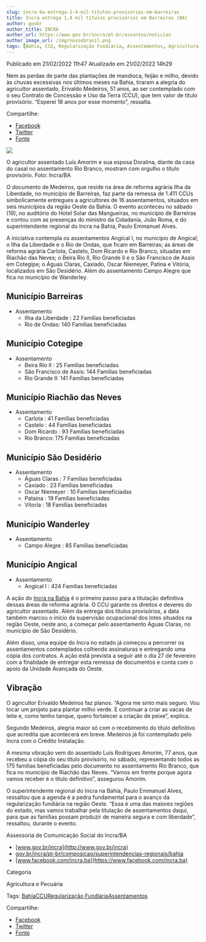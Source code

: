 ```yaml
---
slug: incra-ba-entrega-1-4-mil-titulos-provisorios-em-barreiras
title: Incra entrega 1,4 mil títulos provisórios em Barreiras (BA)
author: govbr
author_title: INCRA 
author_url: https://www.gov.br/incra/pt-br/assuntos/noticias
author_image_url: /img/nossobrasil.png
tags: [Bahia, CCU, Regularização Fundiária, Assentamentos, Agricultura, Pecuária]
---
```


Publicado em 21/02/2022 11h47 Atualizado em 21/02/2022 14h29

Nem as perdas de parte das plantações de mandioca, feijão e milho, devido às chuvas excessivas nos últimos meses na Bahia, tiraram a alegria do agricultor assentado, Erivaldo Medeiros, 51 anos, ao ser contemplado com o seu Contrato de Concessão e Uso da Terra (CCU), que tem valor de título provisório. “Esperei 18 anos por esse momento”, ressalta.


<!--truncate-->

Compartilhe: 
*   [Facebook](https://www.facebook.com/sharer.php?u=https://www.gov.br/incra/pt-br/assuntos/noticias/incra-ba-entrega-1-4-mil-titulos-provisorios-em-barreiras)
*    [Twitter](https://twitter.com/share?text=Incra%20entrega%201%2C4%20mil%20t%C3%ADtulos%20provis%C3%B3rios%20em%20Barreiras%20%28BA%29&url=https://www.gov.br/incra/resolveuid/e88147fc83454da1bfe10180697521be)
*   [Fonte](https://www.gov.br/incra/pt-br/assuntos/noticias/incra-ba-entrega-1-4-mil-titulos-provisorios-em-barreiras)

![ ](https://www.gov.br/incra/pt-br/assuntos/noticias/incra-ba-entrega-1-4-mil-titulos-provisorios-em-barreiras/ba_ccu_210222.jfif/@@images/2e9d6ad4-7256-4d76-b3ac-0f3e5e897798.jpeg)

O agricultor assentado Luís Amorim e sua esposa Doralina, diante da casa do casal no assentamento Rio Branco, mostram com orgulho o título provisório. Foto: Incra/BA

O documento de Medeiros, que reside na área de reforma agrária Ilha da Liberdade, no município de Barreiras, faz parte da remessa de 1.411 CCUs simbolicamente entregues a agricultores de 16 assentamentos, situados em seis municípios da região Oeste da Bahia. O evento aconteceu no sábado (19), no auditório do Hotel Solar das Mangueiras, no município de Barreiras e contou com as presenças do ministro da Cidadania, João Roma, e do superintendente regional do Incra na Bahia, Paulo Emmanuel Alves.

A iniciativa contempla os assentamentos Angical I, no município de Angical; o Ilha da Liberdade e o Rio de Ondas, que ficam em Barreiras; as áreas de reforma agrária Carlota, Castelo, Dom Ricardo e Rio Branco, situadas em Riachão das Neves; o Beira Rio II, Rio Grande II e o São Francisco de Assis em Cotegipe; o Águas Claras, Caxiado, Oscar Niemeyer, Patina e Vitória, localizados em São Desidério. Além do assentamento Campo Alegre que fica no município de Wanderley.

## Município Barreiras

 - Assentamento
   - Ilha da Liberdade : 22 Famílias beneficiadas
   - Rio de Ondas: 140 Famílias beneficiadas

## Município Cotegipe

 - Assentamento
   - Beira Rio II : 25 Famílias beneficiadas
   - São Francisco de Assis: 144 Famílias beneficiadas
   - Rio Grande II: 141 Famílias beneficiadas

## Município Riachão das Neves

 - Assentamento
   - Carlota : 41 Famílias beneficiadas
   - Castelo  : 44 Famílias beneficiadas
   - Dom Ricardo  : 93 Famílias beneficiadas
   - Rio Branco: 175 Famílias beneficiadas

## Município São Desidério

 - Assentamento
   - Águas Claras : 7 Famílias beneficiadas
   - Caxiado : 23 Famílias beneficiadas
   - Oscar Niemeyer : 10 Famílias beneficiadas
   - Pataina : 19 Famílias beneficiadas
   - Vitoria : 18 Famílias beneficiadas


## Município Wanderley

 - Assentamento
   - Campo Alegre : 85 Famílias beneficiadas 


## Município Angical

 - Assentamento
   - Angical I : 424 Famílias beneficiadas

A ação do [Incra na Bahia](https://www.gov.br/incra/pt-br/composicao/superintendencias-regionais/bahia) é o primeiro passo para a titulação definitiva dessas áreas de reforma agrária. O CCU garante os direitos e deveres do agricultor assentado. Além da entrega dos títulos provisórios, a data também marcou o início da supervisão ocupacional dos lotes situados na região Oeste, neste ano, a começar pelo assentamento Águas Claras, no município de São Desidério.

Além disso, uma equipe do Incra no estado já começou a percorrer os assentamentos contemplados colhendo assinaturas e entregando uma cópia dos contratos. A ação está prevista a seguir até o dia 27 de fevereiro com a finalidade de entregar esta remessa de documentos e conta com o apoio da Unidade Avançada do Oeste.

## Vibração

O agricultor Erivaldo Medeiros faz planos. “Agora me sinto mais seguro. Vou tocar um projeto para plantar milho verde. E continuar a criar as vacas de leite e, como tenho tanque, quero fortalecer a criação de peixe”, explica.

Segundo Medeiros, alegria maior só com o recebimento do título definitivo que acredita que acontecerá em breve. Medeiros já foi contemplado pelo Incra com o Crédito Instalação.

A mesma vibração vem do assentado Luís Rodrigues Amorim, 77 anos, que recebeu a cópia do seu título provisório, no sábado, representando todos as 175 famílias beneficiadas pelo documento no assentamento Rio Branco, que fica no município de Riachão das Neves. “Vamos em frente porque agora vamos receber é o título definitivo”, assegurou Amorim.

O superintendente regional do Incra na Bahia, Paulo Emmanuel Alves, ressaltou que a agenda é a pedra fundamental para o avanço da regularização fundiária na região Oeste. “Essa é uma das maiores regiões do estado, mas vamos trabalhar pela titulação de assentamentos daqui, para que as famílias possam produzir de maneira segura e com liberdade”, ressaltou, durante o evento.

Assessoria de Comunicação Social do Incra/BA  
 - [www.gov.br/incra](http://www.gov.br/incra)  
 - [gov.br/incra/pt-br/composicao/superintendencias-regionais/bahia](http://gov.br/incra/pt-br/composicao/superintendencias-regionais/bahia)  
 - [www.facebook.com/incra.ba](https://www.facebook.com/incra.ba)

Categoria

Agricultura e Pecuária

Tags: [Bahia](https://www.gov.br/incra/pt-br/@@search?Subject%3Alist=Bahia)[CCU](https://www.gov.br/incra/pt-br/@@search?Subject%3Alist=CCU)[Regularização Fundiária](https://www.gov.br/incra/pt-br/@@search?Subject%3Alist=Regulariza%C3%A7%C3%A3o%20Fundi%C3%A1ria)[Assentamentos](https://www.gov.br/incra/pt-br/@@search?Subject%3Alist=Assentamentos)

Compartilhe: 
*   [Facebook](https://www.facebook.com/sharer.php?u=https://www.gov.br/incra/pt-br/assuntos/noticias/incra-ba-entrega-1-4-mil-titulos-provisorios-em-barreiras)
*    [Twitter](https://twitter.com/share?text=Incra%20entrega%201%2C4%20mil%20t%C3%ADtulos%20provis%C3%B3rios%20em%20Barreiras%20%28BA%29&url=https://www.gov.br/incra/resolveuid/e88147fc83454da1bfe10180697521be)
*   [Fonte](https://www.gov.br/incra/pt-br/assuntos/noticias/incra-ba-entrega-1-4-mil-titulos-provisorios-em-barreiras)

